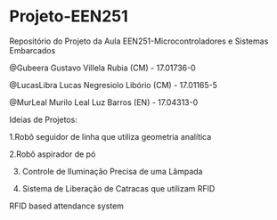 # Projeto-EEN251
Repositório do Projeto da Aula EEN251-Microcontroladores e Sistemas Embarcados

@Gubeera Gustavo Villela Rubia (CM) - 17.01736-0

@LucasLibra Lucas Negresiolo Libório (CM) - 17.01165-5

@MurLeal Murilo Leal Luz Barros (EN) - 17.04313-0

Ideias de Projetos:

1.Robô seguidor de linha que utiliza geometria analítica

2.Robô aspirador de pó

3. Controle de Iluminação Precisa de uma Lâmpada

4. Sistema de Liberação de Catracas que utilizam RFID

RFID based attendance system
